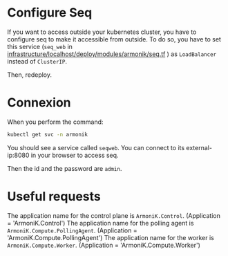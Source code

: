 # Configure Seq

If you want to access outside your kubernetes cluster, you have to configure seq to make it accessible from outside.
To do so, you have to set this service (`seq_web` in [infrastructure/localhost/deploy/modules/armonik/seq.tf](../infrastructure/localhost/deploy/modules/armonik/seq.tf) ) as `LoadBalancer` instead of `ClusterIP`.

Then, redeploy.

# Connexion

When you perform the command:
```bash
kubectl get svc -n armonik
```
You should see a service called `seqweb`. You can connect to its external-ip:8080 in your browser to access seq.

Then the id and the password are `admin`.

# Useful requests

The application name for the control plane is `ArmoniK.Control`. (Application = 'ArmoniK.Control')
The application name for the polling agent is `ArmoniK.Compute.PollingAgent`. (Application = 'ArmoniK.Compute.PollingAgent')
The application name for the worker is `ArmoniK.Compute.Worker`. (Application = 'ArmoniK.Compute.Worker')
